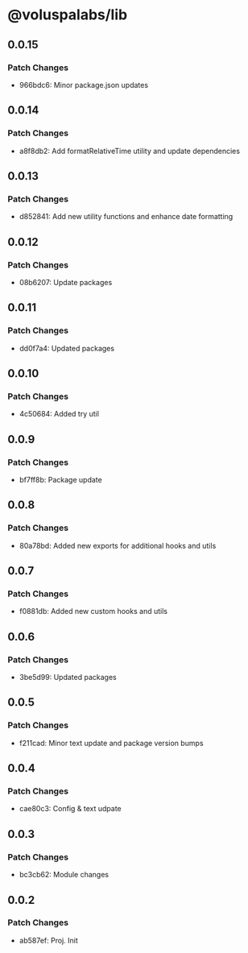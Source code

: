 # @voluspalabs/lib

## 0.0.15

### Patch Changes

- 966bdc6: Minor package.json updates

## 0.0.14

### Patch Changes

- a8f8db2: Add formatRelativeTime utility and update dependencies

## 0.0.13

### Patch Changes

- d852841: Add new utility functions and enhance date formatting

## 0.0.12

### Patch Changes

- 08b6207: Update packages

## 0.0.11

### Patch Changes

- dd0f7a4: Updated packages

## 0.0.10

### Patch Changes

- 4c50684: Added try util

## 0.0.9

### Patch Changes

- bf7ff8b: Package update

## 0.0.8

### Patch Changes

- 80a78bd: Added new exports for additional hooks and utils

## 0.0.7

### Patch Changes

- f0881db: Added new custom hooks and utils

## 0.0.6

### Patch Changes

- 3be5d99: Updated packages

## 0.0.5

### Patch Changes

- f211cad: Minor text update and package version bumps

## 0.0.4

### Patch Changes

- cae80c3: Config & text udpate

## 0.0.3

### Patch Changes

- bc3cb62: Module changes

## 0.0.2

### Patch Changes

- ab587ef: Proj. Init
